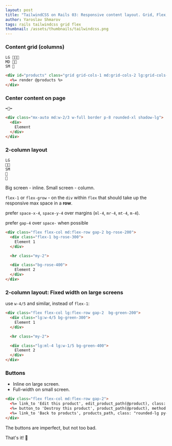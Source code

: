 ```yaml
---
layout: post
title: "TailwindCSS on Rails 03: Responsive content layout. Grid, Flex, Center"
author: Yaroslav Shmarov
tags: rails tailwindcss grid flex
thumbnail: /assets/thumbnails/tailwindcss.png
---
```


### Content grid (columns)

```
LG 📜📜📜
MD 📜📜
SM 📜
```

```html
<div id="products" class="grid grid-cols-1 md:grid-cols-2 lg:grid-cols-3 gap-4">
  <%= render @products %>
</div>
```

### Center content on page

```
➡️📜⬅️
```

```html
<div class="mx-auto md:w-2/3 w-full border p-8 rounded-xl shadow-lg">
  <div>
    Element
  </div>
</div>
```

### 2-column layout

```
LG
📜📜
SM
📜
📜
```
Big screen - inline. Small screen - column.

`flex-1` or `flex-grow` - on the `div` within `flex` that should take up the responsive max space in a **row**.

prefer `space-x-4`, `space-y-4` over margins (`ml-4`, `mr-4`, `mt-4`, `m-4`).

prefer `gap-4` over `space-` when possible

```html
<div class="flex flex-col md:flex-row gap-2 bg-rose-200">
  <div class="flex-1 bg-rose-300">
    Element 1
  </div>

  <hr class="my-2">

  <div class="bg-rose-400">
    Element 2
  </div>
</div>
```

### 2-column layout: Fixed width on large screens

use `w-4/5` and similar, instead of `flex-1`:

```html
<div class="flex flex-col lg:flex-row gap-2  bg-green-200">
  <div class="lg:w-4/5 bg-green-300">
    Element 1
  </div>

  <hr class="my-2">

  <div class="lg:ml-4 lg:w-1/5 bg-green-400">
    Element 2
  </div>
</div>
```

### Buttons

* Inline on large screen. 
* Full-width on small screen.

```html
<div class="flex flex-col md:flex-row gap-2">
  <%= link_to 'Edit this product', edit_product_path(@product), class: "rounded-lg py-3 px-5 bg-gray-100" %>
  <%= button_to 'Destroy this product', product_path(@product), method: :delete, class: "w-full rounded-lg py-3 px-5 bg-gray-100" %>
  <%= link_to 'Back to products', products_path, class: "rounded-lg py-3 px-5 bg-gray-100 inline-block" %>
</div>
```

The buttons are imperfect, but not too bad.

That's it! 🤠
